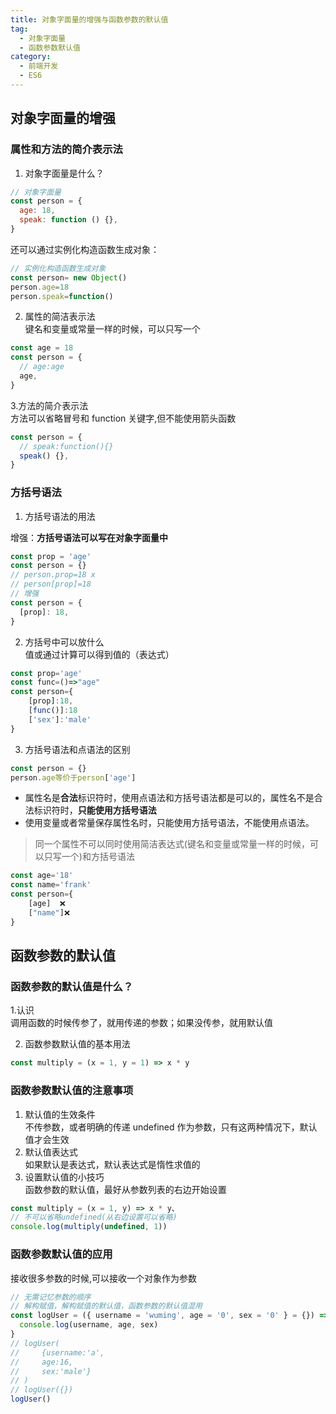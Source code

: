 ```yaml
---
title: 对象字面量的增强与函数参数的默认值
tag:
  - 对象字面量
  - 函数参数默认值
category:
  - 前端开发
  - ES6
---
```


## 对象字面量的增强

### 属性和方法的简介表示法

1. 对象字面量是什么？

```js
// 对象字面量
const person = {
  age: 18,
  speak: function () {},
}
```

还可以通过实例化构造函数生成对象：

```js
// 实例化构造函数生成对象
const person= new Object()
person.age=18
person.speak=function()
```

2. 属性的简洁表示法  
   键名和变量或常量一样的时候，可以只写一个

```js
const age = 18
const person = {
  // age:age
  age,
}
```

3.方法的简介表示法  
方法可以省略冒号和 function 关键字,但不能使用箭头函数

```js
const person = {
  // speak:function(){}
  speak() {},
}
```

### 方括号语法

1. 方括号语法的用法

增强：**方括号语法可以写在对象字面量中**

```js
const prop = 'age'
const person = {}
// person.prop=18 x
// person[prop]=18
// 增强
const person = {
  [prop]: 18,
}
```

2.  方括号中可以放什么  
    值或通过计算可以得到值的（表达式）

```js
const prop='age'
const func=()=>"age"
const person={
    [prop]:18,
    [func()]:18
    ['sex']:'male'
}
```

3. 方括号语法和点语法的区别

```js
const person = {}
person.age等价于person['age']
```

- 属性名是**合法**标识符时，使用点语法和方括号语法都是可以的，属性名不是合法标识符时，**只能使用方括号语法**
- 使用变量或者常量保存属性名时，只能使用方括号语法，不能使用点语法。

> 同一个属性不可以同时使用简洁表达式(键名和变量或常量一样的时候，可以只写一个)和方括号语法

```js
const age='18'
const name='frank'
const person={
    [age]  ❌
    ["name"]❌
}
```

## 函数参数的默认值

### 函数参数的默认值是什么？

1.认识  
调用函数的时候传参了，就用传递的参数；如果没传参，就用默认值

2. 函数参数默认值的基本用法

```js
const multiply = (x = 1, y = 1) => x * y
```

### 函数参数默认值的注意事项

1. 默认值的生效条件  
   不传参数，或者明确的传递 undefined 作为参数，只有这两种情况下，默认值才会生效
2. 默认值表达式  
   如果默认是表达式，默认表达式是惰性求值的
3. 设置默认值的小技巧  
   函数参数的默认值，最好从参数列表的右边开始设置

```js
const multiply = (x = 1, y) => x * y、
// 不可以省略undefined(从右边设置可以省略)
console.log(multiply(undefined, 1))
```

### 函数参数默认值的应用

接收很多参数的时候,可以接收一个对象作为参数

```js
// 无需记忆参数的顺序
// 解构赋值，解构赋值的默认值，函数参数的默认值混用
const logUser = ({ username = 'wuming', age = '0', sex = '0' } = {}) => {
  console.log(username, age, sex)
}
// logUser(
//     {username:'a',
//     age:16,
//     sex:'male'}
// )
// logUser({})
logUser()
```

